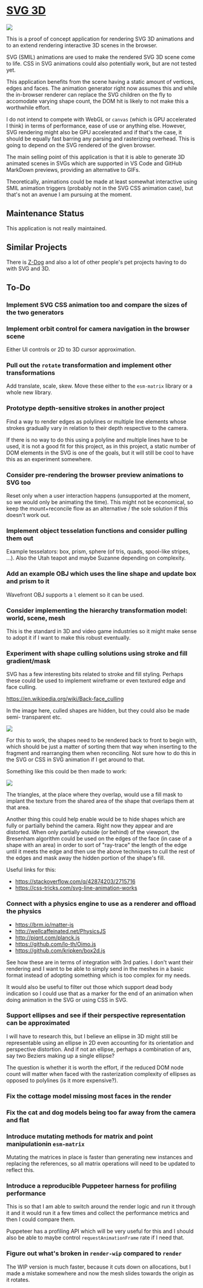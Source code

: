 # [SVG 3D](https://tomashubelbauer.github.io/svg-3d)

![](screencast.svg)

This is a proof of concept application for rendering SVG 3D animations and to an
extend rendering interactive 3D scenes in the browser.

SVG (SMIL) animations are used to make the rendered SVG 3D scene come to life.
CSS in SVG animations could also potentially work, but are not tested yet.

This application benefits from the scene having a static amount of vertices,
edges and faces. The animation generator right now assumes this and while the
in-browser renderer can replace the SVG children on the fly to accomodate
varying shape count, the DOM hit is likely to not make this a worthwhile effort.

I do not intend to compete with WebGL or `canvas` (which is GPU accelerated I
think) in terms of performance, ease of use or anything else. However, SVG
rendering might also be GPU accelerated and if that's the case, it should be
equally fast barring any parsing and rasterizing overhead. This is going to
depend on the SVG rendered of the given browser.

The main selling point of this application is that it is able to generate 3D
animated scenes in SVGs which are supported in VS Code and GitHub MarkDown
previews, providing an alternative to GIFs.

Theoretically, animations could be made at least somewhat interactive using SMIL
animation triggers (probably not in the SVG CSS animation case), but that's not
an avenue I am pursuing at the moment.

## Maintenance Status

This application is not really maintained.

## Similar Projects

There is [Z-Dog](https://zzz.dog/) and also a lot of other people's pet projects
having to do with SVG and 3D.

## To-Do

### Implement SVG CSS animation too and compare the sizes of the two generators

### Implement orbit control for camera navigation in the browser scene

Either UI controls or 2D to 3D cursor approximation.

### Pull out the `rotate` transformation and implement other transformations

Add translate, scale, skew. Move these either to the `esm-matrix` library or a
whole new library.

### Prototype depth-sensitive strokes in another project

Find a way to render edges as polylines or multiple line elements whose strokes
gradually vary in relation to their depth respective to the camera.

If there is no way to do this using a polyline and multiple lines have to be
used, it is not a good fit for this project, as in this project, a static number
of DOM elements in the SVG is one of the goals, but it will still be cool to
have this as an experiment somewhere.

### Consider pre-rendering the browser preview animations to SVG too

Reset only when a user interaction happens (unsupported at the moment, so we
would only be animating the time). This might not be economical, so keep the
mount+reconcile flow as an alternative / the sole solution if this doesn't work
out.

### Implement object tesselation functions and consider pulling them out

Example tesselators: box, prism, sphere (of tris, quads, spool-like stripes, …).
Also the Utah teapot and maybe Suzanne depending on complexity.

### Add an example OBJ which uses the line shape and update box and prism to it

Wavefront OBJ supports a `l` element so it can be used.

### Consider implementing the hierarchy transformation model: world, scene, mesh

This is the standard in 3D and video game industries so it might make sense to
adopt it if I want to make this robust eventually.

### Experiment with shape culling solutions using stroke and fill gradient/mask

SVG has a few interesting bits related to stroke and fill styling. Perhaps these
could be used to implement wireframe or even textured edge and face culling.

https://en.wikipedia.org/wiki/Back-face_culling

In the image here, culled shapes are hidden, but they could also be made semi-
transparent etc.

![](culling.png)

For this to work, the shapes need to be rendered back to front to begin with,
which should be just a matter of sorting them that way when inserting to the
fragment and rearranging them when reconciling. Not sure how to do this in the
SVG or CSS in SVG animation if I get around to that.

Something like this could be then made to work:

![](overlapping.png)

The triangles, at the place where they overlap, would use a fill mask to implant
the texture from the shared area of the shape that overlaps them at that area.

Another thing this could help enable would be to hide shapes which are fully or
partially behind the camera. Right now they appear and are distorted. When only
partially outside (or behind) of the viewport, the Bresenham algorithm could be
used on the edges of the face (in case of a shape with an area) in order to sort
of "ray-trace" the length of the edge until it meets the edge and then use the
above techniques to cull the rest of the edges and mask away the hidden portion
of the shape's fill.

Useful links for this:

- https://stackoverflow.com/q/42874203/2715716
- https://css-tricks.com/svg-line-animation-works

### Connect with a physics engine to use as a renderer and offload the physics

- https://brm.io/matter-js
- http://wellcaffeinated.net/PhysicsJS
- http://piqnt.com/planck.js
- https://github.com/lo-th/Oimo.js
- https://github.com/kripken/box2d.js

See how these are in terms of integration with 3rd paties. I don't want their
rendering and I want to be able to simply send in the meshes in a basic format
instead of adopting something which is too complex for my needs.

It would also be useful to filter out those which support dead body indication
so I could use that as a marker for the end of an animation when doing animation
in the SVG or using CSS in SVG.

### Support ellipses and see if their perspective representation can be approximated

I will have to research this, but I believe an ellipse in 3D might still be
representable using an ellipse in 2D even accounting for its orientation and
perspective distortion. And if not an ellipse, perhaps a combination of ars,
say two Beziers making up a single ellipse?

The question is whether it is worth the effort, if the reduced DOM node count
will matter when faced with the rasterization complexity of ellipses as opposed
to polylines (is it more expensive?).

### Fix the cottage model missing most faces in the render

### Fix the cat and dog models being too far away from the camera and flat

### Introduce mutating methods for matrix and point manipulationin `esm-matrix`

Mutating the matrices in place is faster than generating new instances and
replacing the references, so all matrix operations will need to be updated to
reflect this.

### Introduce a reproducible Puppeteer harness for profiling performance

This is so that I am able to switch around the render logic and run it through
it and it would run it a few times and collect the performance metrics and then
I could compare them.

Puppeteer has a profiling API which will be very useful for this and I should
also be able to maybe control `requestAnimationFrame` rate if I need that.

### Figure out what's broken in `render-wip` compared to `render`

The WIP version is much faster, because it cuts down on allocations, but I made
a mistake somewhere and now the mesh slides towards the origin as it rotates.
